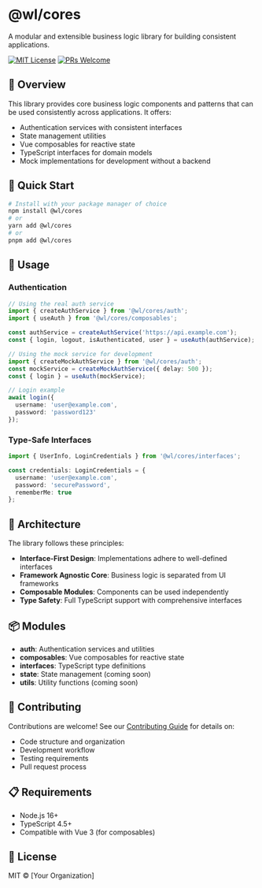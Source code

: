 # @wl/cores

A modular and extensible business logic library for building consistent applications.

[![MIT License](https://img.shields.io/badge/License-MIT-blue.svg)](https://opensource.org/licenses/MIT)
[![PRs Welcome](https://img.shields.io/badge/PRs-welcome-brightgreen.svg)](CONTRIBUTING.md)

## 🌟 Overview

This library provides core business logic components and patterns that can be used consistently across applications. It offers:

- Authentication services with consistent interfaces
- State management utilities
- Vue composables for reactive state
- TypeScript interfaces for domain models
- Mock implementations for development without a backend

## 🚀 Quick Start

```bash
# Install with your package manager of choice
npm install @wl/cores
# or
yarn add @wl/cores
# or
pnpm add @wl/cores
```

## 📖 Usage

### Authentication

```typescript
// Using the real auth service
import { createAuthService } from '@wl/cores/auth';
import { useAuth } from '@wl/cores/composables';

const authService = createAuthService('https://api.example.com');
const { login, logout, isAuthenticated, user } = useAuth(authService);

// Using the mock service for development
import { createMockAuthService } from '@wl/cores/auth';
const mockService = createMockAuthService({ delay: 500 });
const { login } = useAuth(mockService);

// Login example
await login({ 
  username: 'user@example.com',
  password: 'password123'
});
```

### Type-Safe Interfaces

```typescript
import { UserInfo, LoginCredentials } from '@wl/cores/interfaces';

const credentials: LoginCredentials = {
  username: 'user@example.com',
  password: 'securePassword',
  rememberMe: true
};
```

## 🧩 Architecture

The library follows these principles:

- **Interface-First Design**: Implementations adhere to well-defined interfaces
- **Framework Agnostic Core**: Business logic is separated from UI frameworks
- **Composable Modules**: Components can be used independently
- **Type Safety**: Full TypeScript support with comprehensive interfaces

## 📦 Modules

- **auth**: Authentication services and utilities
- **composables**: Vue composables for reactive state
- **interfaces**: TypeScript type definitions
- **state**: State management (coming soon)
- **utils**: Utility functions (coming soon)

## 🤝 Contributing

Contributions are welcome! See our [Contributing Guide](CONTRIBUTING.md) for details on:

- Code structure and organization
- Development workflow
- Testing requirements
- Pull request process

## 📋 Requirements

- Node.js 16+
- TypeScript 4.5+
- Compatible with Vue 3 (for composables)

## 📜 License

MIT © [Your Organization]